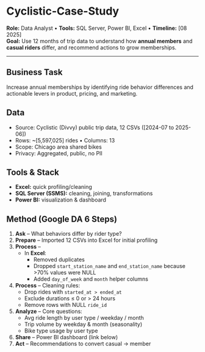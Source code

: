 # Cyclistic-Case-Study

**Role:** Data Analyst 
• **Tools:** SQL Server, Power BI, Excel • 
**Timeline:** [08 2025]  
**Goal:** Use 12 months of trip data to understand how **annual members** and **casual riders** differ, and recommend actions to grow memberships.

---

## Business Task
Increase annual memberships by identifying ride behavior differences and actionable levers in product, pricing, and marketing.

## Data
- Source: Cyclistic (Divvy) public trip data, 12 CSVs ([2024-07 to 2025-06])
- Rows: ~[5,597,025] rides • Columns: 13
- Scope: Chicago area shared bikes
- Privacy: Aggregated, public, no PII

## Tools & Stack
- **Excel:** quick profiling/cleaning
- **SQL Server (SSMS):** cleaning, joining, transformations  
- **Power BI:** visualization & dashboard  

## Method (Google DA 6 Steps)
1. **Ask** – What behaviors differ by rider type?  
2. **Prepare** – Imported 12 CSVs into Excel for initial profiling  
3. **Process** – 
   - In **Excel**:  
     - Removed duplicates  
     - Dropped `start_station_name` and `end_station_name` because >70% values were NULL  
     - Added `day_of_week` and `month` helper columns   
3. **Process** – Cleaning rules:
   - Drop rides with `started_at > ended_at`
   - Exclude durations ≤ 0 or > 24 hours
   - Remove rows with NULL `ride_id`
4. **Analyze** – Core questions:
   - Avg ride length by user type / weekday / month  
   - Trip volume by weekday & month (seasonality)  
   - Bike type usage by user type  
5. **Share** – Power BI dashboard (link below)  
6. **Act** – Recommendations to convert casual → member

